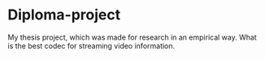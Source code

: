 # Diploma-project
My thesis project, which was made for research in an empirical way. What is the best codec for streaming video information.
